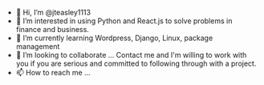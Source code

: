 - 👋 Hi, I’m @jteasley1113
- 👀 I’m interested in using Python and React.js to solve problems in finance and business.  
- 🌱 I’m currently learning Wordpress, Django, Linux, package management
- 💞️ I’m looking to collaborate ... Contact me and I'm willing to work with you if you are serious and committed to following through with a project.
- 📫 How to reach me ...

<!---
jteasley1113/jteasley1113 is a ✨ special ✨ repository because its `README.md` (this file) appears on your GitHub profile.
You can click the Preview link to take a look at your changes.
--->
